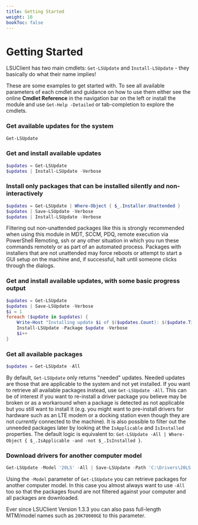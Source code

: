 ```yaml
---
title: Getting Started
weight: 10
bookToc: false
---
```


# Getting Started

LSUClient has two main cmdlets: `Get-LSUpdate` and `Install-LSUpdate` - they basically do what their name implies!

These are some examples to get started with.
To see all available parameters of each cmdlet and guidance on how to use them either see the online
**Cmdlet Reference** in the navigation bar on the left or install the module and use `Get-Help -Detailed`
or tab-completion to explore the cmdlets.

### Get available updates for the system
```powershell
Get-LSUpdate
```

### Get and install available updates
```powershell
$updates = Get-LSUpdate
$updates | Install-LSUpdate -Verbose
```

### Install only packages that can be installed silently and non-interactively
```powershell {linenos=table}
$updates = Get-LSUpdate | Where-Object { $_.Installer.Unattended }
$updates | Save-LSUpdate -Verbose
$updates | Install-LSUpdate -Verbose
```

Filtering out non-unattended packages like this is strongly recommended when using this module in MDT, SCCM, PDQ,
remote execution via PowerShell Remoting, ssh or any other situation in which you run these commands remotely
or as part of an automated process. Packages with installers that are not unattended may force reboots or
attempt to start a GUI setup on the machine and, if successful, halt until someone clicks through the dialogs.

### Get and install available updates, with some basic progress output
```powershell {linenos=table}
$updates = Get-LSUpdate
$updates | Save-LSUpdate -Verbose
$i = 1
foreach ($update in $updates) {
    Write-Host "Installing update $i of $($updates.Count): $($update.Title)"
    Install-LSUpdate -Package $update -Verbose
    $i++
}
```

### Get all available packages
```powershell
$updates = Get-LSUpdate -All
```
By default, `Get-LSUpdate` only returns "needed" updates. Needed updates are those that are applicable to
the system and not yet installed. If you want to retrieve all available packages instead, use `Get-LSUpdate -All`.
This can be of interest if you want to re-install a driver package you believe may be broken or as a workaround when
a package is detected as not applicable but you still want to install it (e.g. you might want to pre-install drivers
for hardware such as an LTE modem or a docking station even though they are not *currently* connected to the machine).
It is also possible to filter out the unneeded packages later by looking at the `IsApplicable` and `IsInstalled` properties.
The default logic is equivalent to: `Get-LSUpdate -All | Where-Object { $_.IsApplicable -and -not $_.IsInstalled }`.

### Download drivers for another computer model
```powershell
Get-LSUpdate -Model '20LS' -All | Save-LSUpdate -Path 'C:\Drivers\20LS' -ShowProgress
```
Using the `-Model` parameter of `Get-LSUpdate` you can retrieve packages for another computer model.
In this case you almost always want to use `-All` too so that the packages found are not filtered against your computer and all packages are downloaded.

Ever since LSUClient Version 1.3.3 you can also pass full-length MTM/model names such as `20K70000GE` to this parameter.

